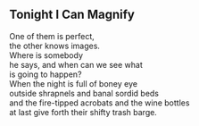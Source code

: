 Tonight I Can Magnify
---------------------
One of them is perfect,  
the other knows images.  
Where is somebody  
he says, and when can we see what  
is going to happen?  
When the night is full of boney eye  
outside shrapnels and banal sordid beds  
and the fire-tipped acrobats and the wine bottles  
at last give forth their shifty trash barge.  
